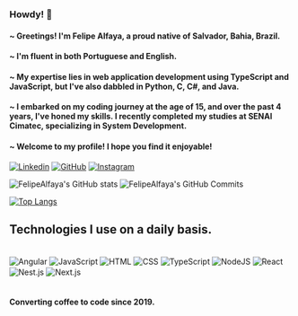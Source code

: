 ### Howdy! 👋
#### ~ Greetings! I'm Felipe Alfaya, a proud native of Salvador, Bahia, Brazil.
#### ~ I'm fluent in both Portuguese and English.
#### ~ My expertise lies in web application development using TypeScript and JavaScript, but I've also dabbled in Python, C, C#, and Java.
#### ~ I embarked on my coding journey at the age of 15, and over the past 4 years, I've honed my skills. I recently completed my studies at SENAI Cimatec, specializing in System Development.
#### ~ Welcome to my profile! I hope you find it enjoyable!


[![Linkedin](https://img.shields.io/badge/LinkedIn-0077B5?style=for-the-badge&logo=linkedin&logoColor=white)](https://www.linkedin.com/in/FelipeAlfaya) [![GitHub](https://img.shields.io/badge/GitHub-100000?style=for-the-badge&logo=github&logoColor=white)](https://github.com/FelipeAlfaya/FelipeAlfaya) [![Instagram](https://img.shields.io/badge/Instagram-E4405F?style=for-the-badge&logo=instagram&logoColor=white)](https://www.instagram.com/Alfaaya/)

![FelipeAlfaya's GitHub stats](https://github-readme-stats.vercel.app/api?username=FelipeAlfaya&show_icons=true&theme=gotham)
![FelipeAlfaya's GitHub Commits](https://github-readme-streak-stats.herokuapp.com/?user=FelipeAlfaya&theme=gotham)

[![Top Langs](https://github-readme-stats.vercel.app/api/top-langs/?username=FelipeAlfaya&layout=compact&langs_count=168&theme=gotham)]()

## Technologies I use on a daily basis.

<div style="display: inline_block"> <br/>
    <img align="center" alt="Angular" src="https://img.shields.io/badge/Angular-0C1014?style=for-the-badge&logo=angular&logoColor=99D1CE"/>
    <img align="center" alt="JavaScript" src="https://img.shields.io/badge/JavaScript-0C1014?style=for-the-badge&logo=javascript&logoColor=99D1CE"/>
    <img align="center" alt="HTML" src="https://img.shields.io/badge/HTML5-0C1014?style=for-the-badge&logo=html5&logoColor=99D1CE"/>
    <img align="center" alt="CSS" src="https://img.shields.io/badge/CSS3-0C1014?style=for-the-badge&logo=css3&logoColor=99D1CE"/>
    <img align="center" alt="TypeScript" src="https://img.shields.io/badge/TypeScript-0C1014?style=for-the-badge&logo=typescript&logoColor=99D1CE"/>
    <img align="center" alt="NodeJS" src="https://img.shields.io/badge/Node.js-0C1014?style=for-the-badge&logo=npm&logoColor=99D1CE"/>
    <img align="center" alt="React" src="https://img.shields.io/badge/React-0C1014?style=for-the-badge&logo=react&logoColor=99D1CE"/>
    <img align="center" alt="Nest.js" src="https://img.shields.io/badge/Nest.js-0C1014?style=for-the-badge&logo=nestjs&logoColor=99D1CE"/>
    <img align="center" alt="Next.js" src="https://img.shields.io/badge/Next.js-0C1014?style=for-the-badge&logo=next.js&logoColor=99D1CE"/>
</div> <br/>

#### Converting coffee to code since 2019.



 
 <!--https://github-readme-stats.vercel.app/api/top-langs/?username=FelipeAlfaya&layout=demo-->
